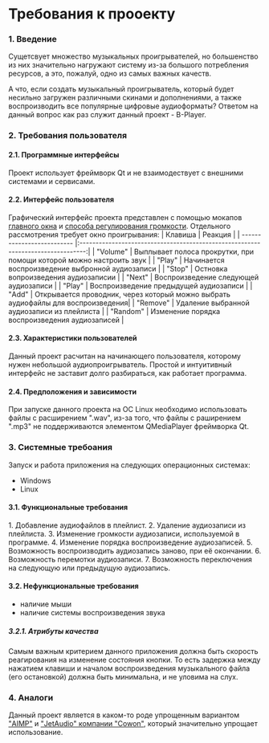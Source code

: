 # Требования к прооекту
### 1\. Введение
Сущетсвует множество музыкальных проигрывателей, но большенство из них значительно нагружают систему из-за большого потребления ресурсов, а это, пожалуй, одно из самых важных качеств. 

А что, если создать музыкальный проигрыватель, который будет несильно загружен различными скинами и дополнениями, а также воспроизводить все популярные цифровые аудиоформаты? Ответом на данный вопрос как раз служит данный проект - B-Player.

### 2\. Требования пользователя
#### 2.1\. Программные интерфейсы
Проект использует фреймворк Qt и не взаимодествует с внешними системами и сервисами.
#### 2.2\. Интерфейс пользователя
Графический интерфейс проекта представлен с помощью мокапов [главного окна](https://raw.githubusercontent.com/steppbol/B-Player/master/docs/mockups/MainWindow.png) и [способа регулирования громкости](https://raw.githubusercontent.com/steppbol/B-Player/master/docs/mockups/MainWindow.png).
Отдельного рассмотрения требует окно проигрывания:
| Клавиша                    | Реакция                                                                          |
| -------------------------- |:--------------------------------------------------------------------------------:|
| "Volume"                   | Выплывает полоса прокрутки, при помощи которой можно настроить звук              |
| "Play"                     | Начинается воспроизведение выбронной аудиозаписи                                 |
| "Stop"                     | Остновка вопроизведения аудиозаписии                                             |
| "Next"                     | Воспроизведение следующей аудиозаписи                                            |
| "Play"                     | Воспроизведение предыдущей аудиозаписи                                           |
| "Add"                      | Открывается проводник, через который можно выбрать аудиофайлы для воспроизведения|
| "Remove"                   | Удаление выбранной аудиозаписи из плейлиста                                      |
| "Random"                   | Изменение порядка воспроизведения аудиозаписей                                   |
#### 2.3\. Характеристики пользователей
Данный проект расчитан на начинающего пользователя, которому нужен небольшой аудиопроигрыватель. Простой и интуитивный интерфейс не заставит долго разбираться, как работает программа.
#### 2.4\. Предположения и зависимости
При запуске данного проекта на ОС Linux необходимо использовать файлы с расширением ".wav", из-за того, что файлы с раширением ".mp3" не поддерживаются элементом QMediaPlayer фреймворка Qt.
### 3\. Системные требоания
Запуск и работа приложения на следующих операционных системах:
* Windows
* Linux
#### 3.1\. Функциональные требования
  1\. Добавление аудиофайлов в плейлист.
  2\. Удаление аудиозаписи из плейлиста.
  3\. Изменение громкости аудиозаписи, используемой в программе.
  4\. Изменение порядка воспроизведение аудиозаписей.
  5\. Возможность воспроизводить аудиозапись заново, при её окончании.
  6\. Возможность перемотки аудиозаписи.
  7\. Возможность переключения на следующую или предыдущую аудиозапись.
#### 3.2\. Нефункциональные требования
* наличие мыши
* наличие системы воспроизведения звука
##### 3.2.1\. Атрибуты качества
Самым важным критерием данного приложения должна быть скорость реагирования на изменение состояния кнопки. То есть задержка между нажатием клавиши и началом воспроизведения музыкального файла (его остановкой) должна быть минимальна, и не уловима на слух.
### 4\. Аналоги
Данный проект является в каком-то роде упрощенным вариантом ["AIMP"](http://www.aimp.ru/) и ["JetAudio" компании "Cowon"](http://www.jetaudio.com/), который значительно упрощает использование.
